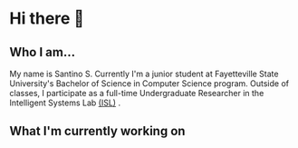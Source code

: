 # Hi there 👋

## Who I am...
My name is Santino S. Currently I'm a junior student at Fayetteville State University's Bachelor of Science in Computer Science program. Outside of classes, I participate as a full-time Undergraduate Researcher in the Intelligent Systems Lab [(ISL)](https://www.uncfsu.edu/academics/colleges-schools-and-departments/lloyd-college-of-health-science-and-technology/department-of-mathematics-and-computer-science/intelligent-systems-laboratory) . 


## What I'm currently working on

<!--
**oTinoSan/oTinoSan** is a ✨ _special_ ✨ repository because its `README.md` (this file) appears on your GitHub profile.

Here are some ideas to get you started:

- 🔭 I’m currently working on ...
- 🌱 I’m currently learning ...
- 👯 I’m looking to collaborate on ...
- 🤔 I’m looking for help with ...
- 💬 Ask me about ...
- 📫 How to reach me: ...
- 😄 Pronouns: ...
- ⚡ Fun fact: ...
-->
